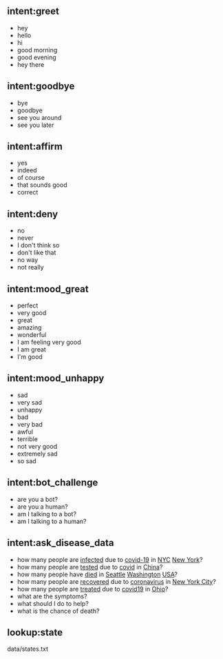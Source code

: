 ## intent:greet
- hey
- hello
- hi
- good morning
- good evening
- hey there

## intent:goodbye
- bye
- goodbye
- see you around
- see you later

## intent:affirm
- yes
- indeed
- of course
- that sounds good
- correct

## intent:deny
- no
- never
- I don't think so
- don't like that
- no way
- not really

## intent:mood_great
- perfect
- very good
- great
- amazing
- wonderful
- I am feeling very good
- I am great
- I'm good

## intent:mood_unhappy
- sad
- very sad
- unhappy
- bad
- very bad
- awful
- terrible
- not very good
- extremely sad
- so sad

## intent:bot_challenge
- are you a bot?
- are you a human?
- am I talking to a bot?
- am I talking to a human?

## intent:ask_disease_data
- how many people are [infected](treatment) due to [covid-19](disease) in [NYC](city) [New York](state)?
- how many people are [tested](treatment) due to [covid](disease) in [China](country)?
- how many people have [died](treatment) in [Seattle](city) [Washington](state) [USA](country)?
- how many people are [recovered](treatment) due to [coronavirus](disease) in [New York City](city:NYC)?
- how many people are [treated](treatment) due to [covid19](disease) in [Ohio](state)?
- what are the symptoms?
- what should I do to help?
- what is the chance of death?

## lookup:state
data/states.txt 
